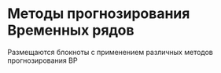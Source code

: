 # Методы прогнозирования Временных рядов
Размещаются блокноты с применением различных методов прогнозирования ВР
